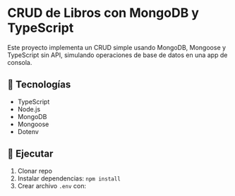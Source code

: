 # CRUD de Libros con MongoDB y TypeScript

Este proyecto implementa un CRUD simple usando MongoDB, Mongoose y TypeScript sin API, simulando operaciones de base de datos en una app de consola.

## 🧱 Tecnologías
- TypeScript
- Node.js
- MongoDB
- Mongoose
- Dotenv

## 🚀 Ejecutar

1. Clonar repo
2. Instalar dependencias: `npm install`
3. Crear archivo `.env` con:
